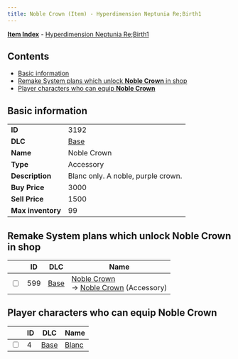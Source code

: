 ```yaml
---
title: Noble Crown (Item) - Hyperdimension Neptunia Re;Birth1
---
```


[**Item Index**](/neptunia/rb1/item/index.html) - [Hyperdimension Neptunia Re;Birth1](/neptunia/rb1)

## Contents

- [Basic information](#basic-information)
- [Remake System plans which unlock **Noble Crown** in shop](#remake-system-plans-which-unlock-noble-crown-in-shop)
- [Player characters who can equip **Noble Crown**](#player-characters-who-can-equip-noble-crown)

## Basic information

|   |   |
| -- | -- |
| **ID** | 3192 |
| **DLC** | [Base](/neptunia/rb1/dlc/1-base.html) |
| **Name** | Noble Crown |
| **Type** | Accessory |
| **Description** | Blanc only. A noble, purple crown. |
| **Buy Price** | 3000 |
| **Sell Price** | 1500 |
| **Max inventory** | 99 |


## Remake System plans which unlock **Noble Crown** in shop

|    | ID | DLC | Name |
| -- | -- | --- | ---- |
| <input type="checkbox" id="rb1-remake-1-599" class="trackbox" /> | 599 | [Base](/neptunia/rb1/dlc/1-base.html) | [Noble Crown](/neptunia/rb1/remake/1-599-noble-crown.html)<br /> → [Noble Crown](/neptunia/rb1/item/1-3192-noble-crown.html) (Accessory) |


## Player characters who can equip **Noble Crown**

|    | ID | DLC | Name |
| -- | -- | --- | ---- |
| <input type="checkbox" id="rb1-player-1-4" class="trackbox" /> | 4 | [Base](/neptunia/rb1/dlc/1-base.html) | [Blanc](/neptunia/rb1/player/1-4-blanc.html) |
